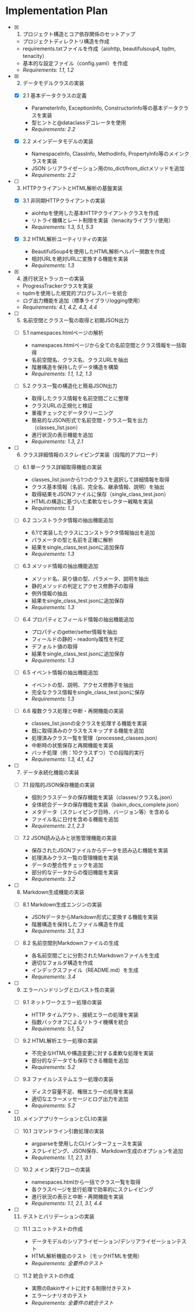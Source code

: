 # Implementation Plan

- [x] 1. プロジェクト構造とコア依存関係のセットアップ





  - プロジェクトディレクトリ構造を作成
  - requirements.txtファイルを作成（aiohttp, beautifulsoup4, tqdm, tenacity）
  - 基本的な設定ファイル（config.yaml）を作成
  - _Requirements: 1.1, 1.2_

- [x] 2. データモデルクラスの実装




  - [x] 2.1 基本データクラスの定義






    - ParameterInfo, ExceptionInfo, ConstructorInfo等の基本データクラスを実装
    - 型ヒントと@dataclassデコレータを使用
    - _Requirements: 2.2_
  
  - [x] 2.2 メインデータモデルの実装


    - NamespaceInfo, ClassInfo, MethodInfo, PropertyInfo等のメインクラスを実装
    - JSON シリアライゼーション用のto_dict/from_dictメソッドを追加
    - _Requirements: 2.2_

- [ ] 3. HTTPクライアントとHTML解析の基盤実装
  - [x] 3.1 非同期HTTPクライアントの実装





    - aiohttpを使用した基本HTTPクライアントクラスを作成
    - リトライ機構とレート制限を実装（tenacityライブラリ使用）
    - _Requirements: 1.3, 5.1, 5.3_
  
  - [x] 3.2 HTML解析ユーティリティの実装





    - BeautifulSoup4を使用したHTML解析ヘルパー関数を作成
    - 相対URLを絶対URLに変換する機能を実装
    - _Requirements: 1.3_

- [x] 4. 進行状況トラッカーの実装





  - ProgressTrackerクラスを実装
  - tqdmを使用した視覚的プログレスバーを統合
  - ログ出力機能を追加（標準ライブラリlogging使用）
  - _Requirements: 4.1, 4.2, 4.3, 4.4_

- [ ] 5. 名前空間とクラス一覧の取得と初期JSON出力
  - [ ] 5.1 namespaces.htmlページの解析
    - namespaces.htmlページから全ての名前空間とクラス情報を一括取得
    - 名前空間名、クラス名、クラスURLを抽出
    - 階層構造を保持したデータ構造を構築
    - _Requirements: 1.1, 1.2, 1.3_
  
  - [ ] 5.2 クラス一覧の構造化と簡易JSON出力
    - 取得したクラス情報を名前空間ごとに整理
    - クラスURLの正規化と検証
    - 重複チェックとデータクリーニング
    - 簡易的なJSON形式で名前空間・クラス一覧を出力（classes_list.json）
    - 進行状況の表示機能を追加
    - _Requirements: 1.3, 2.1_

- [ ] 6. クラス詳細情報のスクレイピング実装（段階的アプローチ）
  - [ ] 6.1 単一クラス詳細取得機能の実装
    - classes_list.jsonから1つのクラスを選択して詳細情報を取得
    - クラス基本情報（名前、完全名、継承情報、説明）を抽出
    - 取得結果をJSONファイルに保存（single_class_test.json）
    - HTMLの構造に基づいた柔軟なセレクター戦略を実装
    - _Requirements: 1.3_
  
  - [ ] 6.2 コンストラクタ情報の抽出機能追加
    - 6.1で実装したクラスにコンストラクタ情報抽出を追加
    - パラメータの型と名前を正確に解析
    - 結果をsingle_class_test.jsonに追加保存
    - _Requirements: 1.3_
  
  - [ ] 6.3 メソッド情報の抽出機能追加
    - メソッド名、戻り値の型、パラメータ、説明を抽出
    - 静的メソッドの判定とアクセス修飾子の取得
    - 例外情報の抽出
    - 結果をsingle_class_test.jsonに追加保存
    - _Requirements: 1.3_
  
  - [ ] 6.4 プロパティとフィールド情報の抽出機能追加
    - プロパティのgetter/setter情報を抽出
    - フィールドの静的・readonly属性を判定
    - デフォルト値の取得
    - 結果をsingle_class_test.jsonに追加保存
    - _Requirements: 1.3_
  
  - [ ] 6.5 イベント情報の抽出機能追加
    - イベントの型、説明、アクセス修飾子を抽出
    - 完全なクラス情報をsingle_class_test.jsonに保存
    - _Requirements: 1.3_
  
  - [ ] 6.6 複数クラス処理と中断・再開機能の実装
    - classes_list.jsonの全クラスを処理する機能を実装
    - 既に取得済みのクラスをスキップする機能を追加
    - 処理済みクラス一覧を管理（processed_classes.json）
    - 中断時の状態保存と再開機能を実装
    - バッチ処理（例：10クラスずつ）での段階的実行
    - _Requirements: 1.3, 4.1, 4.2_

- [ ] 7. データ永続化機能の実装
  - [ ] 7.1 段階的JSON保存機能の実装
    - 個別クラスデータの保存機能を実装（classes/クラス名.json）
    - 全体統合データの保存機能を実装（bakin_docs_complete.json）
    - メタデータ（スクレイピング日時、バージョン等）を含める
    - ファイル名に日付を含める機能を追加
    - _Requirements: 2.1, 2.3_
  
  - [ ] 7.2 JSON読み込みと状態管理機能の実装
    - 保存されたJSONファイルからデータを読み込む機能を実装
    - 処理済みクラス一覧の管理機能を実装
    - データの整合性チェックを追加
    - 部分的なデータからの復旧機能を実装
    - _Requirements: 3.2_

- [ ] 8. Markdown生成機能の実装
  - [ ] 8.1 Markdown生成エンジンの実装
    - JSONデータからMarkdown形式に変換する機能を実装
    - 階層構造を保持したファイル構造を作成
    - _Requirements: 3.1, 3.3_
  
  - [ ] 8.2 名前空間別Markdownファイルの生成
    - 各名前空間ごとに分割されたMarkdownファイルを生成
    - 適切なフォルダ構造を作成
    - インデックスファイル（README.md）を生成
    - _Requirements: 3.4_

- [ ] 9. エラーハンドリングとロバスト性の実装
  - [ ] 9.1 ネットワークエラー処理の実装
    - HTTP タイムアウト、接続エラーの処理を実装
    - 指数バックオフによるリトライ機構を統合
    - _Requirements: 5.1, 5.2_
  
  - [ ] 9.2 HTML解析エラー処理の実装
    - 不完全なHTMLや構造変更に対する柔軟な処理を実装
    - 部分的なデータでも保存できる機能を追加
    - _Requirements: 5.2_
  
  - [ ] 9.3 ファイルシステムエラー処理の実装
    - ディスク容量不足、権限エラーの処理を実装
    - 適切なエラーメッセージとログ出力を追加
    - _Requirements: 5.2_

- [ ] 10. メインアプリケーションとCLIの実装
  - [ ] 10.1 コマンドライン引数処理の実装
    - argparseを使用したCLIインターフェースを実装
    - スクレイピング、JSON保存、Markdown生成のオプションを追加
    - _Requirements: 1.1, 2.1, 3.1_
  
  - [ ] 10.2 メイン実行フローの実装
    - namespaces.htmlから一括でクラス一覧を取得
    - 各クラスページを並行処理で効率的にスクレイピング
    - 進行状況の表示と中断・再開機能を実装
    - _Requirements: 1.1, 2.1, 3.1, 4.4_

- [ ] 11. テストとバリデーションの実装
  - [ ] 11.1 ユニットテストの作成
    - データモデルのシリアライゼーション/デシリアライゼーションテスト
    - HTML解析機能のテスト（モックHTMLを使用）
    - _Requirements: 全要件のテスト_
  
  - [ ] 11.2 統合テストの作成
    - 実際のBakinサイトに対する制限付きテスト
    - エラーシナリオのテスト
    - _Requirements: 全要件の統合テスト_